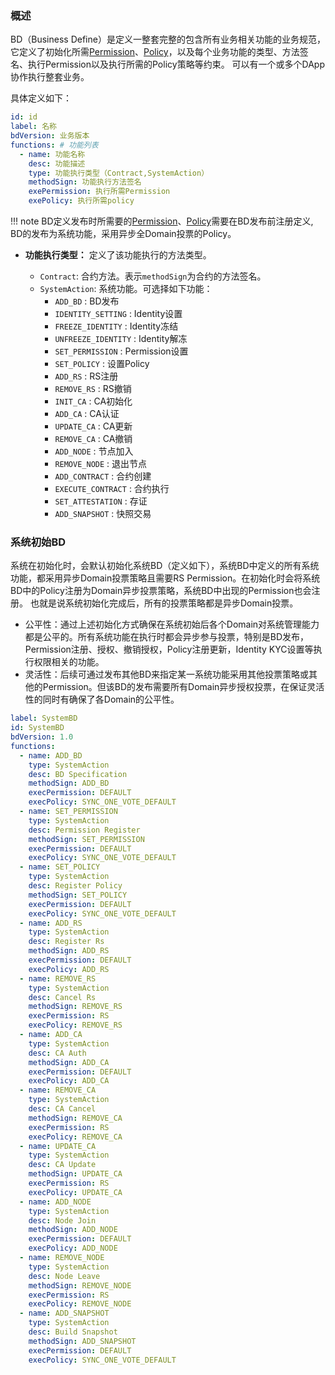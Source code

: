 ### **概述**

BD（Business Define）是定义一整套完整的包含所有业务相关功能的业务规范，它定义了初始化所需[Permission][1]、[Policy][2]，以及每个业务功能的类型、方法签名、执行Permission以及执行所需的Policy策略等约束。
可以有一个或多个DApp协作执行整套业务。

具体定义如下：

```yaml
id: id
label: 名称
bdVersion: 业务版本
functions: # 功能列表
  - name: 功能名称
    desc: 功能描述
    type: 功能执行类型（Contract,SystemAction） 
    methodSign: 功能执行方法签名
    exePermission: 执行所需Permission
    exePolicy: 执行所需policy 
```
!!! note
    BD定义发布时所需要的[Permission][1]、[Policy][2]需要在BD发布前注册定义, BD的发布为系统功能，采用异步全Domain投票的Policy。
  
- **功能执行类型：** 定义了该功能执行的方法类型。

    * `Contract`: 合约方法。表示<code>methodSign</code>为合约的方法签名。
    * `SystemAction`: 系统功能。可选择如下功能：
        - `ADD_BD` : BD发布
        - `IDENTITY_SETTING` : Identity设置
        - `FREEZE_IDENTITY` : Identity冻结
        - `UNFREEZE_IDENTITY` : Identity解冻
        - `SET_PERMISSION` : Permission设置
        - `SET_POLICY` : 设置Policy
        - `ADD_RS` : RS注册
        - `REMOVE_RS` : RS撤销
        - `INIT_CA` : CA初始化
        - `ADD_CA` : CA认证
        - `UPDATE_CA` : CA更新
        - `REMOVE_CA` : CA撤销
        - `ADD_NODE` : 节点加入
        - `REMOVE_NODE` : 退出节点
        - `ADD_CONTRACT` : 合约创建
        - `EXECUTE_CONTRACT` : 合约执行
        - `SET_ATTESTATION` : 存证
        - `ADD_SNAPSHOT` : 快照交易
        
### **系统初始BD**

系统在初始化时，会默认初始化系统BD（定义如下），系统BD中定义的所有系统功能，都采用异步Domain投票策略且需要RS Permission。在初始化时会将系统BD中的Policy注册为Domain异步投票策略，系统BD中出现的Permission也会注册。
也就是说系统初始化完成后，所有的投票策略都是异步Domain投票。

- 公平性：通过上述初始化方式确保在系统初始后各个Domain对系统管理能力都是公平的。所有系统功能在执行时都会异步参与投票，特别是BD发布，Permission注册、授权、撤销授权，Policy注册更新，Identity KYC设置等执行权限相关的功能。
- 灵活性：后续可通过发布其他BD来指定某一系统功能采用其他投票策略或其他的Permission。但该BD的发布需要所有Domain异步授权投票，在保证灵活性的同时有确保了各Domain的公平性。

```yaml
label: SystemBD
id: SystemBD
bdVersion: 1.0
functions:
  - name: ADD_BD
    type: SystemAction
    desc: BD Specification
    methodSign: ADD_BD
    execPermission: DEFAULT
    execPolicy: SYNC_ONE_VOTE_DEFAULT
  - name: SET_PERMISSION
    type: SystemAction
    desc: Permission Register
    methodSign: SET_PERMISSION
    execPermission: DEFAULT
    execPolicy: SYNC_ONE_VOTE_DEFAULT
  - name: SET_POLICY
    type: SystemAction
    desc: Register Policy
    methodSign: SET_POLICY
    execPermission: DEFAULT
    execPolicy: SYNC_ONE_VOTE_DEFAULT
  - name: ADD_RS
    type: SystemAction
    desc: Register Rs
    methodSign: ADD_RS
    execPermission: DEFAULT
    execPolicy: ADD_RS
  - name: REMOVE_RS
    type: SystemAction
    desc: Cancel Rs
    methodSign: REMOVE_RS
    execPermission: RS
    execPolicy: REMOVE_RS
  - name: ADD_CA
    type: SystemAction
    desc: CA Auth
    methodSign: ADD_CA
    execPermission: DEFAULT
    execPolicy: ADD_CA
  - name: REMOVE_CA
    type: SystemAction
    desc: CA Cancel
    methodSign: REMOVE_CA
    execPermission: RS
    execPolicy: REMOVE_CA
  - name: UPDATE_CA
    type: SystemAction
    desc: CA Update
    methodSign: UPDATE_CA
    execPermission: RS
    execPolicy: UPDATE_CA
  - name: ADD_NODE
    type: SystemAction
    desc: Node Join
    methodSign: ADD_NODE
    execPermission: DEFAULT
    execPolicy: ADD_NODE
  - name: REMOVE_NODE
    type: SystemAction
    desc: Node Leave
    methodSign: REMOVE_NODE
    execPermission: RS
    execPolicy: REMOVE_NODE
  - name: ADD_SNAPSHOT
    type: SystemAction
    desc: Build Snapshot
    methodSign: ADD_SNAPSHOT
    execPermission: DEFAULT
    execPolicy: SYNC_ONE_VOTE_DEFAULT
```

[1]: permission.md
[2]: policy.md
[3]: identity.md
